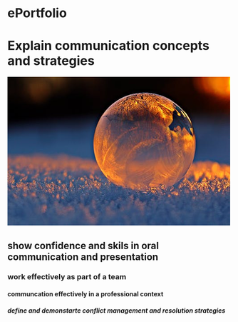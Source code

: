 # ePortfolio
<html>
  <head>
    <body>
    <h1>Explain communication concepts and strategies</h1>
      <img src="123.jpeg"alt"the image">
      <h2>show confidence and skils in oral communication and presentation</h2>
      <h3>work effectively as part of a team</h3>
      <h4>communcation effectively in a professional context</h4>
      <h5>define and demonstarte conflict management and resolution strategies</h5>
      </body>
  </head>
      
    
